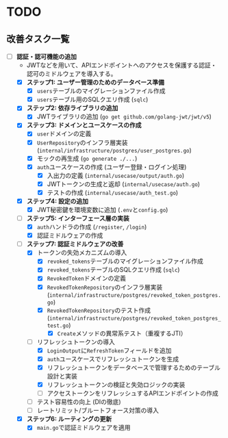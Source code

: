 # TODO

## 改善タスク一覧

- [ ] **認証・認可機能の追加**
  - JWTなどを用いて、APIエンドポイントへのアクセスを保護する認証・認可のミドルウェアを導入する。
  - [x] **ステップ1: ユーザー管理のためのデータベース準備**
    - [x] `users`テーブルのマイグレーションファイル作成
    - [x] `users`テーブル用のSQLクエリ作成 (`sqlc`)
  - [x] **ステップ2: 依存ライブラリの追加**
    - [x] JWTライブラリの追加 (`go get github.com/golang-jwt/jwt/v5`)
  - [x] **ステップ3: ドメインとユースケースの作成**
    - [x] `user`ドメインの定義
    - [x] `UserRepository`のインフラ層実装 (`internal/infrastructure/postgres/user_postgres.go`)
    - [x] モックの再生成 (`go generate ./...`)
    - [x] `auth`ユースケースの作成 (ユーザー登録・ログイン処理)
      - [x] 入出力の定義 (`internal/usecase/output/auth.go`)
      - [x] JWTトークンの生成と返却 (`internal/usecase/auth.go`)
      - [x] テストの作成 (`internal/usecase/auth_test.go`)
  - [x] **ステップ4: 設定の追加**
    - [x] JWT秘密鍵を環境変数に追加 (`.env`と`config.go`)
  - [ ] **ステップ5: インターフェース層の実装**
    - [x] `auth`ハンドラの作成 (`/register`, `/login`)
    - [x] 認証ミドルウェアの作成
  - [ ] **ステップ7: 認証ミドルウェアの改善**
    - [x] トークンの失効メカニズムの導入
      - [x] `revoked_tokens`テーブルのマイグレーションファイル作成
      - [x] `revoked_tokens`テーブルのSQLクエリ作成 (`sqlc`)
      - [x] `RevokedToken`ドメインの定義
      - [x] `RevokedTokenRepository`のインフラ層実装 (`internal/infrastructure/postgres/revoked_token_postgres.go`)
      - [x] `RevokedTokenRepository`のテスト作成 (`internal/infrastructure/postgres/revoked_token_postgres_test.go`)
        - [x] `Create`メソッドの異常系テスト（重複するJTI）
    - [ ] リフレッシュトークンの導入
      - [x] `LoginOutput`に`RefreshToken`フィールドを追加
      - [x] `auth`ユースケースでリフレッシュトークンを生成
      - [x] リフレッシュトークンをデータベースで管理するためのテーブル設計と実装
      - [x] リフレッシュトークンの検証と失効ロジックの実装
      - [ ] アクセストークンをリフレッシュするAPIエンドポイントの作成
    - [ ] テスト容易性の向上 (DIの徹底)
    - [ ] レートリミット/ブルートフォース対策の導入
  - [x] **ステップ6: ルーティングの更新**
    - [x] `main.go`で認証ミドルウェアを適用
